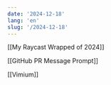 ```yaml
---
date: '2024-12-18'
lang: 'en'
slug: '/2024-12-18'
---
```


[[My Raycast Wrapped of 2024]]

[[GitHub PR Message Prompt]]

[[Vimium]]
